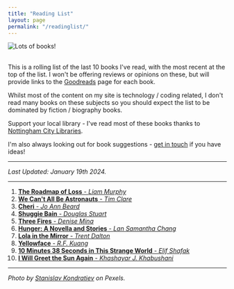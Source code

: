 ```yaml
---
title: "Reading List"
layout: page
permalink: "/readinglist/"
---
```

<div class="container">
    <div class="row">
        <div class="col-md-12">
            <img src="{{site.baseurl}}/assets/images/readinglistbanner.jpg" class="img-fluid" alt="Lots of books!">
        </div>
    </div>
    <div class="row">
        <div class="col-md-12">
            <br/>
            <p>This is a rolling list of the last 10 books I've read, with the most recent at the top of the list.  I won't be offering reviews or opinions on these, but will provide links to the <a href="https://www.goodreads.com/" target="_blank">Goodreads</a> page for each book.</p>
            <p>Whilst most of the content on my site is technology / coding related, I don't read many books on these subjects so you should expect the list to be dominated by fiction / biography books.</p>
            <p>Support your local library - I've read most of these books thanks to <a href="https://www.nottinghamcitylibraries.co.uk/" target="_blank">Nottingham City Libraries</a>.</p>
            <p>I'm also always looking out for book suggestions - <a href="/contact">get in touch</a> if you have ideas!</p>
            <hr/>
            <p><i>Last Updated: January 19th 2024.</i></p>
            <hr/>
            <ol> 
              <li><a href="https://www.goodreads.com/en/book/show/202484357" target="_blank"><b>The Roadmap of Loss</b> - <i>Liam Murphy</i></a></li>  
              <li><a href="https://www.goodreads.com/book/show/6546549-we-can-t-all-be-astronauts" target="_blank"><b>We Can't All Be Astronauts</b> - <i>Tim Clare</i></a></li> 
              <li><a href="https://www.goodreads.com/book/show/63885982-cheri" target="_blank"><b>Cheri</b> - <i>Jo Ann Beard</i></a></li>   
              <li><a href="https://www.goodreads.com/book/show/52741293-shuggie-bain" target="_blank"><b>Shuggie Bain</b> - <i>Douglas Stuart</i></a></li>
              <li><a href="https://www.goodreads.com/en/book/show/62918267" target="_blank"><b>Three Fires</b> - <i>Denise Mina</i></a></li>  
              <li><a href="https://www.goodreads.com/book/show/6996514-hunger" target="_blank"><b>Hunger: A Novella and Stories</b> - <i>Lan Samantha Chang</i></a></li>  
              <li><a href="https://www.goodreads.com/book/show/167582092-lola-in-the-mirror" target="_blank"><b>Lola in the Mirror</b> - <i>Trent Dalton</i></a></li>  
              <li><a href="https://www.goodreads.com/book/show/62047984-yellowface" target="_blank"><b>Yellowface</b> - <i>R.F. Kuang</i></a></li>  
              <li><a href="https://www.goodreads.com/book/show/43706466-10-minutes-38-seconds-in-this-strange-world" target="_blank"><b>10 Minutes 38 Seconds in This Strange World</b> - <i>Elif Shafak</i></a></li>  
              <li><a href="https://www.goodreads.com/book/show/62802733-i-will-greet-the-sun-again" target="_blank"><b>I Will Greet the Sun Again</b> - <i>Khashayar J. Khabushani</i></a></li>    
            </ol>
            <hr/>
            <p><i>Photo by <a href="https://www.pexels.com/photo/books-on-wooden-shelves-inside-library-2908984/" target="_blank">Stanislav Kondratiev</a> on Pexels.</i></p>
         </div>
   </div>
</div>

